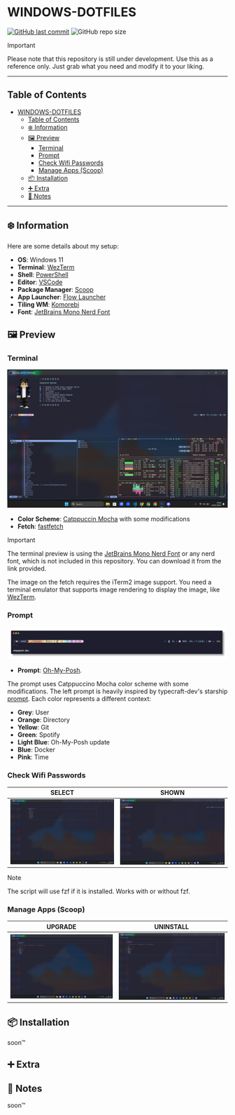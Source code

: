 # WINDOWS-DOTFILES

[![GitHub last commit](https://img.shields.io/github/last-commit/davinjason09/dotfiles?style=for-the-badge&color=89DCEB)](../../commits/main)
![GitHub repo size](https://img.shields.io/github/repo-size/davinjason09/dotfiles?style=for-the-badge&color=CBA6F7)

> [!IMPORTANT]
>
> Please note that this repository is still under development. Use this as a reference only. Just grab what you need and modify it to your liking.

---

## Table of Contents
- [WINDOWS-DOTFILES](#windows-dotfiles)
  - [Table of Contents](#table-of-contents)
  - [❄️ Information](#️-information)
  - [🖼️ Preview](#️-preview)
    - [Terminal](#terminal)
    - [Prompt](#prompt)
    - [Check Wifi Passwords](#check-wifi-passwords)
    - [Manage Apps (Scoop)](#manage-apps-scoop)
  - [📦 Installation](#-installation)
  - [➕ Extra](#-extra)
  - [📝 Notes](#-notes)

---

## ❄️ Information

Here are some details about my setup:
- **OS**: Windows 11
- **Terminal**: [WezTerm](https://github.com/wez/wezterm/)
- **Shell**: [PowerShell](https://github.com/PowerShell/PowerShell/)
- **Editor**: [VSCode](https://code.visualstudio.com/)
- **Package Manager**: [Scoop](https://scoop.sh/)
- **App Launcher**: [Flow Launcher](https://www.flowlauncher.com/)
- **Tiling WM**: [Komorebi](https://github.com/LGUG2Z/komorebi/)
- **Font**: [JetBrains Mono Nerd Font](https://github.com/ryanoasis/nerd-fonts/blob/master/patched-fonts/JetBrainsMono/)

## 🖼️ Preview

### Terminal
![Terminal](images/terminal.png)

- **Color Scheme**: [Catppuccin Mocha](https://github.com/catppuccin/wezterm/) with some modifications
- **Fetch**: [fastfetch](https://github.com/fastfetch-cli/fastfetch/)

> [!IMPORTANT]
>
> The terminal preview is using the [JetBrains Mono Nerd Font](https://github.com/ryanoasis/nerd-fonts/blob/master/patched-fonts/JetBrainsMono/) or any nerd font, which is not included in this repository. You can download it from the link provided. 
> 
> The image on the fetch requires the iTerm2 image support. You need a terminal emulator that supports image rendering to display the image, like [WezTerm](https://github.com/wez/wezterm/).

### Prompt
![Prompt](images/prompt.png)

- **Prompt**: [Oh-My-Posh](https://ohmyposh.dev/).

The prompt uses Catppuccino Mocha color scheme with some modifications. The left prompt is heavily inspired by typecraft-dev's starship [prompt](https://github.com/typecraft-dev/dotfiles/). Each color represents a different context:
- **Grey**: User
- **Orange**: Directory
- **Yellow**: Git
- **Green**: Spotify
- **Light Blue**: Oh-My-Posh update
- **Blue**: Docker
- **Pink**: Time

### Check Wifi Passwords

|                       **SELECT**                      |                        **SHOWN**                      |
| :---------------------------------------------------: | :---------------------------------------------------: |
| ![Check Wifi Passwords](images/check-wifi-select.png) | ![Check Wifi Passwords](images/check-wifi-result.png) |

> [!NOTE]
>
> The script will use fzf if it is installed. Works with or without fzf.

### Manage Apps (Scoop)

|                  **UPGRADE**                   |                    **UNINSTALL**                  |
| :--------------------------------------------: | :-----------------------------------------------: |
| ![Manage Apps](images/update-scoop-select.png) | ![Manage Apps](images/uninstall-scoop-select.png) |

## 📦 Installation
soon™

## ➕ Extra

## 📝 Notes
soon™

